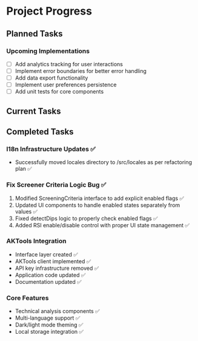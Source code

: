 # Project Progress

## Planned Tasks

### Upcoming Implementations
- [ ] Add analytics tracking for user interactions
- [ ] Implement error boundaries for better error handling
- [ ] Add data export functionality
- [ ] Implement user preferences persistence
- [ ] Add unit tests for core components

## Current Tasks

## Completed Tasks

### I18n Infrastructure Updates ✅
- Successfully moved locales directory to /src/locales as per refactoring plan ✅

### Fix Screener Criteria Logic Bug ✅
1. Modified ScreeningCriteria interface to add explicit enabled flags ✅
2. Updated UI components to handle enabled states separately from values ✅
3. Fixed detectDips logic to properly check enabled flags ✅
4. Added RSI enable/disable control with proper UI state management ✅

### AKTools Integration
- Interface layer created ✅
- AKTools client implemented ✅
- API key infrastructure removed ✅
- Application code updated ✅
- Documentation updated ✅

### Core Features
- Technical analysis components ✅
- Multi-language support ✅
- Dark/light mode theming ✅
- Local storage integration ✅